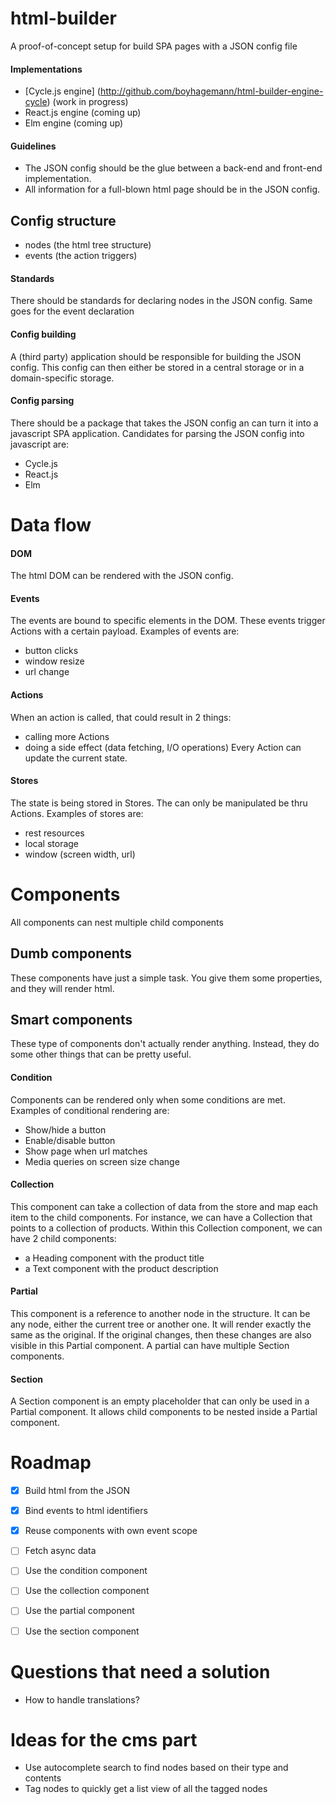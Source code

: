 # html-builder
A proof-of-concept setup for build SPA pages with a JSON config file

#### Implementations
* [Cycle.js engine] (http://github.com/boyhagemann/html-builder-engine-cycle) (work in progress)
* React.js engine (coming up)
* Elm engine (coming up)

#### Guidelines
* The JSON config should be the glue between a back-end and front-end implementation.
* All information for a full-blown html page should be in the JSON config.

## Config structure
* nodes (the html tree structure)
* events (the action triggers)

#### Standards
There should be standards for declaring nodes in the JSON config.
Same goes for the event declaration

#### Config building
A (third party) application should be responsible for building the JSON config.
This config can then either be stored in a central storage or in a domain-specific storage.

#### Config parsing
There should be a package that takes the JSON config an can turn it into a javascript SPA application.
Candidates for parsing the JSON config into javascript are:
* Cycle.js
* React.js
* Elm

# Data flow

#### DOM
The html DOM can be rendered with the JSON config.

#### Events
The events are bound to specific elements in the DOM.
These events trigger Actions with a certain payload.
Examples of events are:
* button clicks
* window resize
* url change

#### Actions
When an action is called, that could result in 2 things:
* calling more Actions
* doing a side effect (data fetching, I/O operations)
Every Action can update the current state.

#### Stores
The state is being stored in Stores.
The can only be manipulated be thru Actions.
Examples of stores are:
* rest resources
* local storage
* window (screen width, url)

# Components
All components can nest multiple child components

## Dumb components
These components have just a simple task.
You give them some properties, and they will render html.

## Smart components 
These type of components don't actually render anything.
Instead, they do some other things that can be pretty useful.

#### Condition
Components can be rendered only when some conditions are met.
Examples of conditional rendering are:
* Show/hide a button
* Enable/disable button
* Show page when url matches
* Media queries on screen size change

#### Collection
This component can take a collection of data from the store and map each item to the child components.
For instance, we can have a Collection that points to a collection of products.
Within this Collection component, we can have 2 child components: 
* a Heading component with the product title
* a Text component with the product description

#### Partial
This component is a reference to another node in the structure. 
It can be any node, either the current tree or another one.
It will render exactly the same as the original.
If the original changes, then these changes are also visible in this Partial component.
A partial can have multiple Section components.

#### Section
A Section component is an empty placeholder that can only be used in a Partial component.
It allows child components to be nested inside a Partial component.

# Roadmap
* [x] Build html from the JSON
* [x] Bind events to html identifiers
* [x] Reuse components with own event scope
* [ ] Fetch async data
* [ ] Use the condition component
* [ ] Use the collection component
* [ ] Use the partial component
* [ ] Use the section component


# Questions that need a solution
* How to handle translations?

# Ideas for the cms part
* Use autocomplete search to find nodes based on their type and contents
* Tag nodes to quickly get a list view of all the tagged nodes

